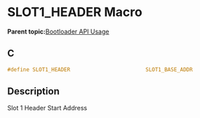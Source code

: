 # SLOT1\_HEADER Macro

**Parent topic:**[Bootloader API Usage](GUID-9B3F465C-7297-4547-B7C6-3AAABEB7E261.md)

## C

```c
#define SLOT1_HEADER                        SLOT1_BASE_ADDR

```

## Description

Slot 1 Header Start Address

